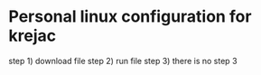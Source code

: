 # Personal linux configuration for krejac

step 1) download file
step 2) run file
step 3) there is no step 3

